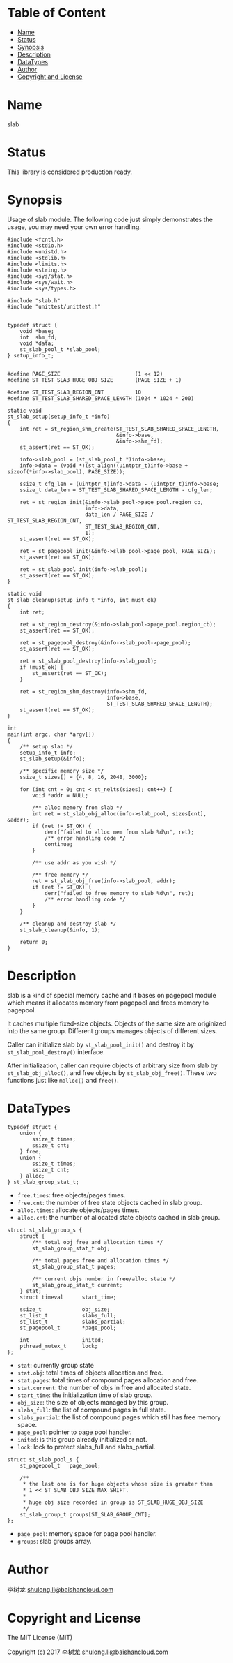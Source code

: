 <!-- START doctoc generated TOC please keep comment here to allow auto update -->
<!-- DON'T EDIT THIS SECTION, INSTEAD RE-RUN doctoc TO UPDATE -->
#   Table of Content

- [Name](#name)
- [Status](#status)
- [Synopsis](#synopsis)
- [Description](#description)
- [DataTypes](#structure)
- [Author](#author)
- [Copyright and License](#copyright-and-license)

<!-- END doctoc generated TOC please keep comment here to allow auto update -->

# Name

slab

# Status

This library is considered production ready.

# Synopsis

Usage of slab module.
The following code just simply demonstrates the usage, you may need your own error handling.

```
#include <fcntl.h>
#include <stdio.h>
#include <unistd.h>
#include <stdlib.h>
#include <limits.h>
#include <string.h>
#include <sys/stat.h>
#include <sys/wait.h>
#include <sys/types.h>

#include "slab.h"
#include "unittest/unittest.h"


typedef struct {
    void *base;
    int  shm_fd;
    void *data;
    st_slab_pool_t *slab_pool;
} setup_info_t;


#define PAGE_SIZE                        (1 << 12)
#define ST_TEST_SLAB_HUGE_OBJ_SIZE       (PAGE_SIZE + 1)

#define ST_TEST_SLAB_REGION_CNT          10
#define ST_TEST_SLAB_SHARED_SPACE_LENGTH (1024 * 1024 * 200)

static void
st_slab_setup(setup_info_t *info)
{
    int ret = st_region_shm_create(ST_TEST_SLAB_SHARED_SPACE_LENGTH,
                                   &info->base,
                                   &info->shm_fd);
    st_assert(ret == ST_OK);

    info->slab_pool = (st_slab_pool_t *)info->base;
    info->data = (void *)(st_align((uintptr_t)info->base + sizeof(*info->slab_pool), PAGE_SIZE));

    ssize_t cfg_len = (uintptr_t)info->data - (uintptr_t)info->base;
    ssize_t data_len = ST_TEST_SLAB_SHARED_SPACE_LENGTH - cfg_len;

    ret = st_region_init(&info->slab_pool->page_pool.region_cb,
                         info->data,
                         data_len / PAGE_SIZE / ST_TEST_SLAB_REGION_CNT,
                         ST_TEST_SLAB_REGION_CNT,
                         1);
    st_assert(ret == ST_OK);

    ret = st_pagepool_init(&info->slab_pool->page_pool, PAGE_SIZE);
    st_assert(ret == ST_OK);

    ret = st_slab_pool_init(info->slab_pool);
    st_assert(ret == ST_OK);
}

static void
st_slab_cleanup(setup_info_t *info, int must_ok)
{
    int ret;

    ret = st_region_destroy(&info->slab_pool->page_pool.region_cb);
    st_assert(ret == ST_OK);

    ret = st_pagepool_destroy(&info->slab_pool->page_pool);
    st_assert(ret == ST_OK);

    ret = st_slab_pool_destroy(info->slab_pool);
    if (must_ok) {
        st_assert(ret == ST_OK);
    }

    ret = st_region_shm_destroy(info->shm_fd,
                                info->base,
                                ST_TEST_SLAB_SHARED_SPACE_LENGTH);
    st_assert(ret == ST_OK);
}

int
main(int argc, char *argv[])
{
    /** setup slab */
    setup_info_t info;
    st_slab_setup(&info);

    /** specific memory size */
    ssize_t sizes[] = {4, 8, 16, 2048, 3000};

    for (int cnt = 0; cnt < st_nelts(sizes); cnt++) {
        void *addr = NULL;

        /** alloc memory from slab */
        int ret = st_slab_obj_alloc(info->slab_pool, sizes[cnt], &addr);
        if (ret != ST_OK) {
            derr("failed to alloc mem from slab %d\n", ret);
            /** error handling code */
            continue;
        }

        /** use addr as you wish */

        /** free memory */
        ret = st_slab_obj_free(info->slab_pool, addr);
        if (ret != ST_OK) {
            derr("failed to free memory to slab %d\n", ret);
            /** error handling code */
        }
    }

    /** cleanup and destroy slab */
    st_slab_cleanup(&info, 1);

    return 0;
}
```

# Description
slab is a kind of special memory cache and it bases on pagepool module which means it allocates memory
from pagepool and frees memory to pagepool.

It caches multiple fixed-size objects. Objects of the same size are originized into the same group.
Different groups manages objects of different sizes.

Caller can initialize slab by `st_slab_pool_init()` and destroy it by `st_slab_pool_destroy()` interface.

After initialization, caller can require objects of arbitrary size from slab by `st_slab_obj_alloc()`, and
free objects by `st_slab_obj_free()`. These two functions just like `malloc()` and `free()`.

# DataTypes
```
typedef struct {
    union {
        ssize_t times;
        ssize_t cnt;
    } free;
    union {
        ssize_t times;
        ssize_t cnt;
    } alloc;
} st_slab_group_stat_t;

```
- `free.times`: free objects/pages times.
- `free.cnt`: the number of free state objects cached in slab group.
- `alloc.times`: allocate objects/pages times.
- `alloc.cnt`: the number of allocated state objects cached in slab group.

```
struct st_slab_group_s {
    struct {
        /** total obj free and allocation times */
        st_slab_group_stat_t obj;

        /** total pages free and allocation times */
        st_slab_group_stat_t pages;

        /** current objs number in free/alloc state */
        st_slab_group_stat_t current;
    } stat;
    struct timeval      start_time;

    ssize_t             obj_size;
    st_list_t           slabs_full;
    st_list_t           slabs_partial;
    st_pagepool_t       *page_pool;

    int                 inited;
    pthread_mutex_t     lock;
};
```
- `stat`: currently group state
- `stat.obj`: total times of objects allocation and free.
- `stat.pages`: total times of compound pages allocation and free.
- `stat.current`: the number of objs in free and allocated state.
- `start_time`: the initialization time of slab group.
- `obj_size`: the size of objects managed by this group.
- `slabs_full`: the list of compound pages in full state.
- `slabs_partial`: the list of compound pages which still has free memory space.
- `page_pool`: pointer to page pool handler.
- `inited`: is this group already initialized or not.
- `lock`: lock to protect slabs_full and slabs_partial.


```
struct st_slab_pool_s {
    st_pagepool_t   page_pool;

    /**
     * the last one is for huge objects whose size is greater than
     * 1 << ST_SLAB_OBJ_SIZE_MAX_SHIFT.
     *
     * huge obj size recorded in group is ST_SLAB_HUGE_OBJ_SIZE
     */
    st_slab_group_t groups[ST_SLAB_GROUP_CNT];
};
```
- `page_pool`: memory space for page pool handler.
- `groups`: slab groups array.

# Author

李树龙 <shulong.li@baishancloud.com>

# Copyright and License

The MIT License (MIT)

Copyright (c) 2017 李树龙 <shulong.li@baishancloud.com>
